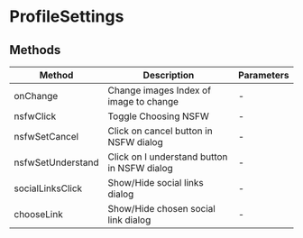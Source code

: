 # ProfileSettings

## Methods

<!-- @vuese:ProfileSettings:methods:start -->
|Method|Description|Parameters|
|---|---|---|
|onChange|Change images Index of image to change|-|
|nsfwClick|Toggle Choosing NSFW|-|
|nsfwSetCancel|Click on cancel button in NSFW dialog|-|
|nsfwSetUnderstand|Click on I understand button in NSFW dialog|-|
|socialLinksClick|Show/Hide social links dialog|-|
|chooseLink|Show/Hide chosen social link dialog|-|

<!-- @vuese:ProfileSettings:methods:end -->


